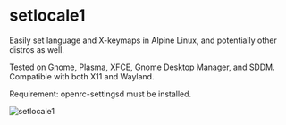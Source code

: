 # setlocale1

Easily set language and X-keymaps in Alpine Linux, and potentially other distros as well.

Tested on Gnome, Plasma, XFCE, Gnome Desktop Manager, and SDDM.
Compatible with both X11 and Wayland.

Requirement: openrc-settingsd must be installed.

![setlocale1](https://github.com/john3dc/setlocale1/assets/142935668/12d75388-4c43-42d3-bddf-1ffec38d8310)
